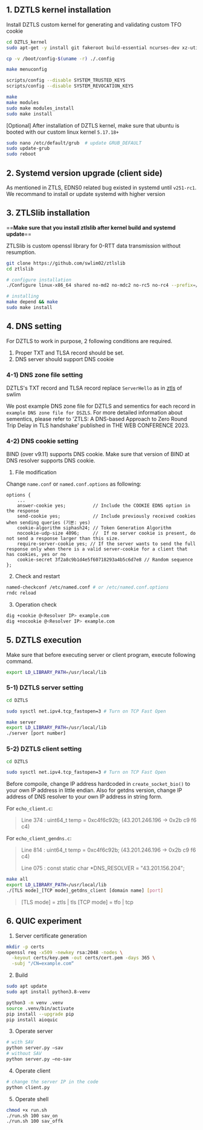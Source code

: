 ## 1. DZTLS kernel installation

Install DZTLS custom kernel for generating and validating custom TFO cookie

``` bash
cd DZTLS_kernel
sudo apt-get -y install git fakeroot build-essential ncurses-dev xz-utils libssl-dev bc flex libelf-dev bison dwarves zstd

cp -v /boot/config-$(uname -r) ./.config 

make menuconfig

scripts/config --disable SYSTEM_TRUSTED_KEYS 
scripts/config --disable SYSTEM_REVOCATION_KEYS

make
make modules
sudo make modules_install
sudo make install
```

[Optional] After installation of DZTLS kernel, make sure that ubuntu is booted with our custom linux kernel `5.17.18+`

``` bash
sudo nano /etc/default/grub  # update GRUB_DEFAULT
sudo update-grub
sudo reboot
```

## 2. Systemd version upgrade (client side)

As mentioned in ZTLS, EDNS0 related bug existed in systemd until `v251-rc1`. We recommand to install or update systemd with higher version

## 3. ZTLSlib installation

==**Make sure that you install ztlslib after kernel build and systemd update**==

ZTLSlib is custom openssl library for 0-RTT data transmission without resumption.

``` bash
git clone https://github.com/swlim02/ztlslib
cd ztlslib

# configure installation
./Configure linux-x86_64 shared no-md2 no-mdc2 no-rc5 no-rc4 --prefix=/usr/local

# installing
make depend && make
sudo make install
```

## 4. DNS setting

For DZTLS to work in purpose, 2 following conditions are required.
1. Proper TXT and TLSA record should be set.
2. DNS server should support DNS cookie

### 4-1) DNS zone file setting

DZTLS's TXT record and TLSA record replace `ServerHello` as in [ztls](https://github.com/swlim02/ztls) of swlim

We post example DNS zone file for DZTLS and sementics for each record in `example DNS zone file for DSZLS`.
For more detailed information about sementics, please refer to 'ZTLS: A DNS-based Approach to Zero Round Trip Delay in TLS handshake' published in THE WEB CONFERENCE 2023.

### 4-2) DNS cookie setting

BIND (over v9.11) supports DNS cookie. Make sure that version of BIND at DNS resolver supports DNS cookie.

1. File modification

Change `name.conf` or `named.conf.options` as following:
``` 
options {
    ...
    answer-cookie yes;          // Include the COOKIE EDNS option in the response
    send-cookie yes;            // Include previously received cookies when sending queries (기본: yes)
    cookie-algorithm siphash24; // Token Generation Algorithm
    nocookie-udp-size 4096;     //  If no server cookie is present, do not send a response larger than this size.
    require-server-cookie yes; // If the server wants to send the full response only when there is a valid server-cookie for a client that has cookies, yes or no
    cookie-secret 3f2a8c9b1d4e5f60718293a4b5c6d7e8 // Random sequence
};
```

2. Check and restart

```bash
named-checkconf /etc/named.conf # or /etc/named.conf.options
rndc reload
```

3. Operation check

```bash
dig +cookie @<Resolver IP> example.com
dig +nocookie @<Resolver IP> example.com
```

## 5. DZTLS execution

Make sure that before executing server or client program, execute following command.
``` bash
export LD_LIBRARY_PATH=/usr/local/lib
```

### 5-1) DZTLS server setting
``` bash
cd DZTLS

sudo sysctl net.ipv4.tcp_fastopen=3 # Turn on TCP Fast Open

make server
export LD_LIBRARY_PATH=/usr/local/lib
./server [port number]
```

### 5-2) DZTLS client setting
``` bash
cd DZTLS

sudo sysctl net.ipv4.tcp_fastopen=3 # Turn on TCP Fast Open
```

Before compoile, change IP address hardcoded in `create_socket_bio()` to your own IP address in little endian.
Also for getdns version, change IP address of DNS resolver to your own IP address in string form.

For `echo_client.c`:
> Line 374 : uint64_t temp = 0xc4f6c92b; (43.201.246.196 -> 0x2b c9 f6 c4)

For `echo_client_gendns.c`:
> Line 814 : uint64_t temp = 0xc4f6c92b; (43.201.246.196 -> 0x2b c9 f6 c4)
>
> Line 075 : const static char *DNS_RESOLVER = "43.201.156.204";

``` bash
make all
export LD_LIBRARY_PATH=/usr/local/lib
./[TLS mode]_[TCP mode]_getdns_client [domain name] [port]
```

> [TLS mode] = ztls | tls
> [TCP mode] = tfo  | tcp


## 6. QUIC experiment

1. Server certificate generation

``` bash
mkdir -p certs
openssl req -x509 -newkey rsa:2048 -nodes \
  -keyout certs/key.pem -out certs/cert.pem -days 365 \
  -subj "/CN=example.com“
```

2. Build

``` bash
sudo apt update
sudo apt install python3.8-venv

python3 -m venv .venv
source .venv/bin/activate
pip install --upgrade pip
pip install aioquic
```

3. Operate server

``` bash
# with SAV
python server.py —sav
# without SAV
python server.py —no-sav
```

4. Operate client

``` bash
# change the server IP in the code
python client.py 
```

5. Operate shell
``` bash
chmod +x run.sh
./run.sh 100 sav_on
./run.sh 100 sav_offk
```
